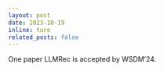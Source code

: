 ```yaml
---
layout: post
date: 2023-10-19
inline: ture
related_posts: false
---
```


One paper LLMRec is accepted by WSDM’24. 


